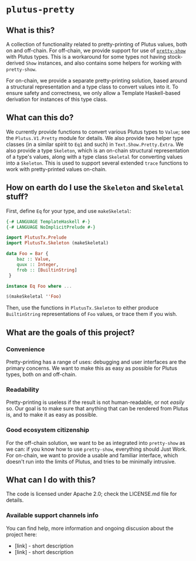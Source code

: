 # `plutus-pretty`

## What is this?

A collection of functionality related to pretty-printing of Plutus values, both
on and off-chain. For off-chain, we provide support for use of 
[`pretty-show`](https://hackage.haskell.org/package/pretty-show-1.10) with
Plutus types. This is a workaround for some types not having stock-derived
`Show` instances, and also contains some helpers for working with `pretty-show`.

For on-chain, we provide a separate pretty-printing solution, based around a
structural representation and a type class to convert values into it. To ensure
safety and correctness, we only allow a Template Haskell-based derivation for
instances of this type class.

## What can this do?

We currently provide functions to convert various Plutus types to `Value`; see
the `Plutus.V1.Pretty` module for details. We also provide two helper type
classes (in a similar spirit to `Eq1` and such) in `Text.Show.Pretty.Extra`. We
also provide a type `Skeleton`, which is an on-chain structural representation
of a type's values, along with a type class `Skeletal` for converting values
into a `Skeleton`. This is used to support several extended `trace` functions to
work with pretty-printed values on-chain.

## How on earth do I use the `Skeleton` and `Skeletal` stuff?

First, define `Eq` for your type, and use `makeSkeletal`:

```haskell
{-# LANGUAGE TemplateHaskell #-}
{-# LANGUAGE NoImplicitPrelude #-}

import PlutusTx.Prelude
import PlutusTx.Skeleton (makeSkeletal)

data Foo = Bar {
    baz :: Value,
    quux :: Integer,
    frob :: [BuiltinString]
 }

instance Eq Foo where ...

$(makeSkeletal ''Foo)
```

Then, use the functions in `PlutusTx.Skeleton` to either produce `BuiltinString`
representations of `Foo` values, or trace them if you wish.

## What are the goals of this project?

### Convenience

Pretty-printing has a range of uses: debugging and user interfaces are the
primary concerns. We want to make this as easy as possible for Plutus types,
both on and off-chain.

### Readability

Pretty-printing is useless if the result is not human-readable, or not _easily_
so. Our goal is to make sure that anything that can be rendered from Plutus is,
and to make it as easy as possible.

### Good ecosystem citizenship

For the off-chain solution, we want to be as integrated into `pretty-show` as we
can: if you know how to use `pretty-show`, everything should Just Work. For
on-chain, we want to provide a usable and familiar interface, which doesn't run
into the limits of Plutus, and tries to be minimally intrusive.

## What can I do with this?

The code is licensed under Apache 2.0; check the LICENSE.md file for details.

### Available support channels info

You can find help, more information and ongoing discusion about the project here:
- [link] - short description
- [link] - short description

